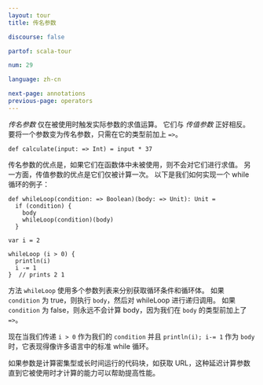 ```yaml
---
layout: tour
title: 传名参数

discourse: false

partof: scala-tour

num: 29

language: zh-cn

next-page: annotations
previous-page: operators
---
```


_传名参数_ 仅在被使用时触发实际参数的求值运算。 它们与 _传值参数_ 正好相反。 要将一个参数变为传名参数，只需在它的类型前加上 `=>`。
```tut
def calculate(input: => Int) = input * 37
```
传名参数的优点是，如果它们在函数体中未被使用，则不会对它们进行求值。 另一方面，传值参数的优点是它们仅被计算一次。
以下是我们如何实现一个 while 循环的例子：

```tut
def whileLoop(condition: => Boolean)(body: => Unit): Unit =
  if (condition) {
    body
    whileLoop(condition)(body)
  }

var i = 2

whileLoop (i > 0) {
  println(i)
  i -= 1
}  // prints 2 1
```
方法 `whileLoop` 使用多个参数列表来分别获取循环条件和循环体。 如果 `condition` 为 true，则执行 `body`，然后对 whileLoop 进行递归调用。 如果 `condition` 为 false，则永远不会计算 body，因为我们在 `body` 的类型前加上了 `=>`。

现在当我们传递 `i > 0` 作为我们的 `condition` 并且 `println(i); i-= 1` 作为 `body` 时，它表现得像许多语言中的标准 while 循环。

如果参数是计算密集型或长时间运行的代码块，如获取 URL，这种延迟计算参数直到它被使用时才计算的能力可以帮助提高性能。
